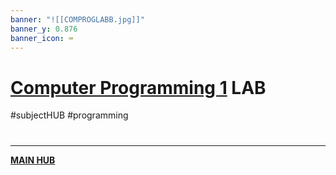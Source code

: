 ```yaml
---
banner: "![[COMPROGLABB.jpg]]"
banner_y: 0.876
banner_icon: ⌨️
---
```

# [Computer Programming 1](COMPROG11LEC) LAB
#subjectHUB #programming 

# 
---
**[MAIN HUB](main)**